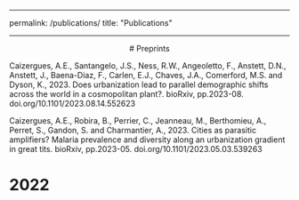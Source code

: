 
---
permalink: /publications/
title: "Publications"

---
<p style="text-align: center;"># Preprints</p>

Caizergues, A.E., Santangelo, J.S., Ness, R.W., Angeoletto, F., Anstett, D.N., Anstett, J., Baena-Diaz, F., Carlen, E.J., Chaves, J.A., Comerford, M.S. and Dyson, K., 2023. Does urbanization lead to parallel demographic shifts across the world in a cosmopolitan plant?. bioRxiv, pp.2023-08. doi.org/10.1101/2023.08.14.552623

Caizergues, A.E., Robira, B., Perrier, C., Jeanneau, M., Berthomieu, A., Perret, S., Gandon, S. and Charmantier, A., 2023. Cities as parasitic amplifiers? Malaria prevalence and diversity along an urbanization gradient in great tits. bioRxiv, pp.2023-05. doi.org/10.1101/2023.05.03.539263

# 2022 


#

